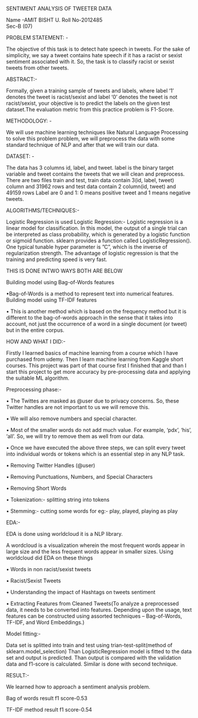 SENTIMENT ANALYSIS OF TWEETER DATA
 		
Name -AMIT BISHT
U. Roll No-2012485							  
Sec-B (07)

PROBLEM STATEMENT: -  

The objective of this task is to detect hate speech in tweets. For the sake of simplicity, we say a tweet contains hate speech if it has a racist or sexist sentiment associated with it. So, the task is to classify racist or sexist tweets from other tweets.

ABSTRACT:-

Formally, given a training sample of tweets and labels, where label ‘1’ denotes the tweet is racist/sexist and label ‘0’ denotes the tweet is not racist/sexist, your objective is to predict the labels on the given test dataset.The evaluation metric from this practice problem is F1-Score.

METHODOLOGY: -  

We will use machine learning techniques like Natural Language Processing to solve this problem problem, we will preprocess the data with some standard technique of NLP and after that we will train our data.

DATASET: -

The data has 3 columns id, label, and tweet. label is the binary target variable and tweet contains the tweets that we will clean and preprocess.
There are two files train and test, train data contain 3(id, label, tweet) column and 31962 rows and test data contain 2 column(id, tweet) and 49159 rows 
Label are 0 and 1:
0 means positive tweet and 1 means negative tweets. 

ALGORITHMS/TECHNIQUES:-

Logistic Regression is used
Logistic Regression:-
Logistic regression is a linear model for classification. In this model, the output of a single trial can be interpreted as class probability, which is generated by a logistic function or sigmoid function. sklearn provides a function called LogisticRegression(). One typical tunable hyper parameter is ”C”, which is the inverse of regularization strength. The advantage of logistic regression is that the training and predicting speed is very fast.

THIS IS DONE INTWO WAYS BOTH ARE BELOW

Building model using Bag-of-Words features

•Bag-of-Words is a method to represent text into numerical features. 
   Building model using TF-IDF features

•	This is another method which is based on the frequency method but it is different to the bag-of-words approach in the sense that it takes into account, not just the occurrence of a word in a single document (or tweet) but in the entire corpus.

HOW AND WHAT I DID:-

Firstly I learned basics of machine learning from a course which I have purchased from udemy.
Then I learn machine learning from Kaggle short courses.
This project was part of that course first I finished that and than I start this project to get more accuracy by pre-processing data and applying the suitable ML algorithm.

Preprocessing phase:-

•	The Twittes are masked as @user due to privacy concerns. So, these Twitter handles are not important to us we will remove this.

•	We will also remove numbers and special character.

•	Most of the smaller words do not add much value. For example, ‘pdx’, ‘his’, ‘all’. So, we will try to remove them as well from our data.

•	Once we have executed the above three steps, we can split every tweet into individual words or tokens which is an essential step in any NLP task.

•	Removing Twitter Handles (@user)

•	Removing Punctuations, Numbers, and Special Characters

•	Removing Short Words

•	Tokenization:- splitting string into tokens

•	Stemming:- cutting some words for eg:- play, played, playing as play

EDA:-

EDA is done using worldcloud it is a NLP library.

A wordcloud is a visualization wherein the most frequent words appear in large size and the less frequent words appear in smaller sizes.
Using worldcloud did EDA on these things

•	Words in non racist/sexist tweets

•	Racist/Sexist Tweets

•	Understanding the impact of Hashtags on tweets sentiment

•	Extracting Features from Cleaned Tweets(To analyze a preprocessed data, it needs to be converted into features. Depending upon the usage, text features can be constructed using assorted techniques – Bag-of-Words, TF-IDF, and Word Embeddings.)

Model fitting:-

Data set is splitted into train and test using trian-test-split(method of sklearn.model_selection)
Than LogisticRegression model is fitted to the data set and output is predicted.
Than output is compared with the validation data and f1-score is calculated.
Similar is done with second technique.

RESULT:-

We learned how to approach a sentiment analysis problem. 

Bag of words result f1 score-0.53

TF-IDF method result f1 score-0.54










